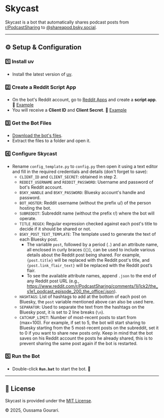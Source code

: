 # Skycast

Skycast is a bot that automatically shares podcast posts from [r/PodcastSharing](https://www.reddit.com/r/PodcastSharing) to [@shareapod.bsky.social](https://bsky.app/profile/shareapod.bsky.social).

---

## ⚙️ Setup & Configuration

### 1️⃣ Install uv
- Install the latest version of [uv](https://docs.astral.sh/uv/getting-started/installation/).

### 2️⃣ Create a Reddit Script App
- On the bot's Reddit account, go to [Reddit Apps](https://www.reddit.com/prefs/apps) and create a **script app**. 📌 [Example](https://imgur.com/g3kglxH)
- You will receive a **Client ID** and **Client Secret**. 📌 [Example](https://imgur.com/a2DRzC5)

### 3️⃣ Get the Bot Files
- [Download the bot's files](https://github.com/oussama-gourari/Skycast/archive/refs/heads/main.zip).
- Extract the files to a folder and open it.

### 4️⃣ Configure Skycast
- Rename `config_template.py` to `config.py` then open it using a text editor and fill in the required credentials and details (don't forget to save):
   - `CLIENT_ID` and `CLIENT_SECRET`: obtained in step 2.
   - `REDDIT_USERNAME` and `REDDIT_PASSWORD`: Username and password of bot's Reddit account.
   - `BSKY_HANDLE` and `BSKY_PASSWORD`: Bluesky account's handle and password.
   - `BOT_HOSTER`: Reddit username (without the prefix u/) of the person hosting the bot.
   - `SUBREDDIT`: Subreddit name (without the prefix r/) where the bot will operate.
   - `TITLE_REGEX`: Regular expression checked against each post's title to decide if it should be shared or not.
   - `BSKY_POST_TEXT_TEMPLATE`: The template used to generate the text of each Bluesky post.
      - The variable `post`, followed by a period (`.`) and an attribute name, all enclosed in curly braces (`{}`), can be used to include various details about the Reddit post being shared. For example, `{post.title}` will be replaced with the Reddit post's title, and `{post.link_flair_text}` will be replaced with the Reddit post’s flair.
      - To see the available attribute names, append `.json` to the end of any Reddit post URL (e.g., https://www.reddit.com/r/PodcastSharing/comments/1ij1ck2/the_s1e1_podcast_episode_200_the_office/.json).
   - `HASHTAGS`: List of hashtags to add at the bottom of each post on Bluesky, the `post` variable mentioned above can also be used here.
   - `SEPARATOR`: Used to separate the text from the hashtags on the Bluesky post, it is set to 2 line breaks (`\n`).
   - `CATCHUP_LIMIT`: Number of most-recent posts to start from (max=100). For example, if set to 5, the bot will start sharing to Bluesky starting from the 5 most-recent posts on the subreddit, set it to 0 if you want to share new posts only. Keep in mind that the bot saves on his Reddit account the posts he already shared, this is to prevent sharing the same post again if the bot is restarted.

### 5️⃣ Run the Bot
- Double-click **`Run.bat`** to start the bot. 🎉

---

## 📜 License
Skycast is provided under the [MIT License](https://github.com/oussama-gourari/Skycast/blob/main/LICENSE).

&copy; 2025, Oussama Gourari.
